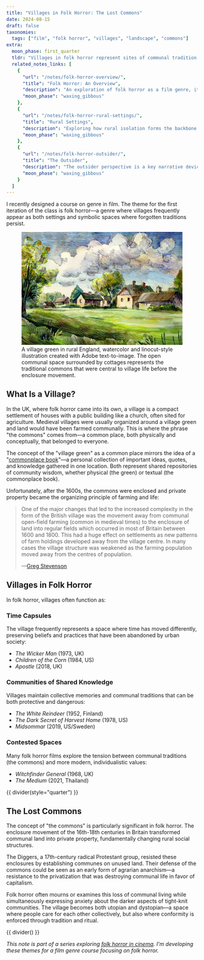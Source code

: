 ```yaml
---
title: "Villages in Folk Horror: The Lost Commons"
date: 2024-08-15
draft: false
taxonomies:
  tags: ["film", "folk horror", "villages", "landscape", "commons"]
extra:
  moon_phase: first_quarter
  tldr: "Villages in folk horror represent sites of communal tradition and lost commons, offering both safety and peril as they maintain practices that urban society has abandoned."
  related_notes_links: [
    {
      "url": "/notes/folk-horror-overview/",
      "title": "Folk Horror: An Overview",
      "description": "An exploration of folk horror as a film genre, its international manifestations, and common tropes.",
      "moon_phase": "waxing_gibbous"
    },
    {
      "url": "/notes/folk-horror-rural-settings/",
      "title": "Rural Settings",
      "description": "Exploring how rural isolation forms the backbone of folk horror narratives.",
      "moon_phase": "waxing_gibbous"
    },
    {
      "url": "/notes/folk-horror-outsider/",
      "title": "The Outsider",
      "description": "The outsider perspective is a key narrative device in folk horror.",
      "moon_phase": "waxing_gibbous"
    }
  ]
---
```


I recently designed a course on genre in film. The theme for the first iteration of the class is folk horror—a genre where villages frequently appear as both settings and symbolic spaces where forgotten traditions persist.

<figure class="center">
  <div class="pixel-corners--wrapper">
    <img src="/images/ai-village-green.png" alt="AI-generated watercolor and linocut illustration of a village green - a large grassy area surrounded by small cottages with pitched roofs. Trees frame the scene, and fluffy clouds fill a blue sky. The illustration uses flowing lines to create a sense of a windy spring day." width="550px">
  </div>
  <figcaption>A village green in rural England, watercolor and linocut-style illustration created with Adobe text-to-image. The open communal space surrounded by cottages represents the traditional commons that were central to village life before the enclosure movement.</figcaption>
</figure>

## What Is a Village?

In the UK, where folk horror came into its own, a village is a compact settlement of houses with a public building like a church, often sited for agriculture. Medieval villages were usually organized around a village green and land would have been farmed communally. This is where the phrase "the commons" comes from—a common place, both physically and conceptually, that belonged to everyone. 

The concept of the "village green" as a common place mirrors the idea of a "[commonplace book](@/notes/commonplace-books.md)"—a personal collection of important ideas, quotes, and knowledge gathered in one location. Both represent shared repositories of community wisdom, whether physical (the green) or textual (the commonplace book). 

Unfortunately, after the 1600s, the commons were enclosed and private property became the organizing principle of farming and life:

> One of the major changes that led to the increased complexity in the form of the British village was the movement away from communal open-field farming (common in medieval times) to the enclosure of land into regular fields which occurred in most of Britain between 1600 and 1800. This had a huge effect on settlements as new patterns of farm holdings developed away from the village centre. In many cases the village structure was weakened as the farming population moved away from the centres of population. 
> 
> —[Greg Stevenson](https://web.archive.org/web/20090925003621/http://www.bbc.co.uk/history/programmes/restoration/2006/exploring_brit_villages_03.shtml)

## Villages in Folk Horror

In folk horror, villages often function as:

### Time Capsules

The village frequently represents a space where time has moved differently, preserving beliefs and practices that have been abandoned by urban society:
- *The Wicker Man* (1973, UK)
- *Children of the Corn* (1984, US)
- *Apostle* (2018, UK)

### Communities of Shared Knowledge

Villages maintain collective memories and communal traditions that can be both protective and dangerous:
- *The White Reindeer* (1952, Finland)
- *The Dark Secret of Harvest Home* (1978, US)
- *Midsommar* (2019, US/Sweden)

### Contested Spaces

Many folk horror films explore the tension between communal traditions (the commons) and more modern, individualistic values:
- *Witchfinder General* (1968, UK)
- *The Medium* (2021, Thailand)

{{ divider(style="quarter") }}

## The Lost Commons

The concept of "the commons" is particularly significant in folk horror. The enclosure movement of the 16th-18th centuries in Britain transformed communal land into private property, fundamentally changing rural social structures.

The Diggers, a 17th-century radical Protestant group, resisted these enclosures by establishing communes on unused land. Their defense of the commons could be seen as an early form of agrarian anarchism—a resistance to the privatization that was destroying communal life in favor of capitalism.

Folk horror often mourns or examines this loss of communal living while simultaneously expressing anxiety about the darker aspects of tight-knit communities. The village becomes both utopian and dystopian—a space where people care for each other collectively, but also where conformity is enforced through tradition and ritual.

{{ divider() }}

*This note is part of a series exploring [folk horror in cinema](@/notes/folk-horror-overview.md). I'm developing these themes for a film genre course focusing on folk horror.*
